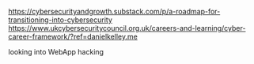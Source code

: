https://cybersecurityandgrowth.substack.com/p/a-roadmap-for-transitioning-into-cybersecurity
https://www.ukcybersecuritycouncil.org.uk/careers-and-learning/cyber-career-framework/?ref=danielkelley.me

looking into WebApp hacking